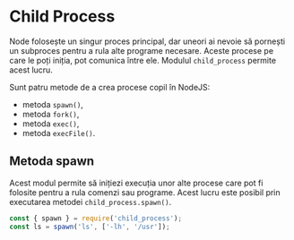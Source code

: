 # Child Process

Node folosește un singur proces principal, dar uneori ai nevoie să pornești un subproces pentru a rula alte programe necesare. Aceste procese pe care le poți iniția, pot comunica între ele. Modulul `child_process` permite acest lucru.

Sunt patru metode de a crea procese copil în NodeJS:

- metoda `spawn()`,
- metoda `fork()`,
- metoda `exec()`,
- metoda `execFile()`.

## Metoda spawn

Acest modul permite să inițiezi execuția unor alte procese care pot fi folosite pentru a rula comenzi sau programe. Acest lucru este posibil prin executarea metodei `child_process.spawn()`.

```javascript
const { spawn } = require('child_process');
const ls = spawn('ls', ['-lh', '/usr']);
```
